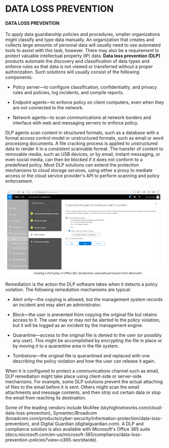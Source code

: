# DATA LOSS PREVENTION

#### DATA LOSS PREVENTION

To apply data guardianship policies and procedures, smaller organizations might classify and type data manually. An organization that creates and collects large amounts of personal data will usually need to use automated tools to assist with this task, however. There may also be a requirement to protect valuable intellectual property (IP) data. **Data loss prevention (DLP)** products automate the discovery and classification of data types and enforce rules so that data is not viewed or transferred without a proper authorization. Such solutions will usually consist of the following components:

  
-   Policy server—to configure classification, confidentiality, and privacy rules and policies, log incidents, and compile reports.
  
-   Endpoint agents—to enforce policy on client computers, even when they are not connected to the network.
  
-   Network agents—to scan communications at network borders and interface with web and messaging servers to enforce policy.
  

DLP agents scan content in structured formats, such as a database with a formal access control model or unstructured formats, such as email or word processing documents. A file cracking process is applied to unstructured data to render it in a consistent scannable format. The transfer of content to removable media, such as USB devices, or by email, instant messaging, or even social media, can then be blocked if it does not conform to a predefined policy. Most DLP solutions can extend the protection mechanisms to cloud storage services, using either a proxy to mediate access or the cloud service provider's API to perform scanning and policy enforcement.

![](./img/dataloss.png)

Remediation is the action the DLP software takes when it detects a policy violation. The following remediation mechanisms are typical:

  
-   Alert only—the copying is allowed, but the management system records an incident and may alert an administrator.
  
-   Block—the user is prevented from copying the original file but retains access to it. The user may or may not be alerted to the policy violation, but it will be logged as an incident by the management engine.
  
-   Quarantine—access to the original file is denied to the user (or possibly any user). This might be accomplished by encrypting the file in place or by moving it to a quarantine area in the file system.
  
-   Tombstone—the original file is quarantined and replaced with one describing the policy violation and how the user can release it again.
  

When it is configured to protect a communications channel such as email, DLP remediation might take place using client-side or server-side mechanisms. For example, some DLP solutions prevent the actual attaching of files to the email before it is sent. Others might scan the email attachments and message contents, and then strip out certain data or stop the email from reaching its destination.

Some of the leading vendors include McAfee (skyhighnetworks.com/cloud-data-loss-prevention), Symantec/Broadcom (broadcom.com/products/cyber-security/information-protection/data-loss-prevention), and Digital Guardian (digitalguardian.com). A DLP and compliance solution is also available with Microsoft's Office 365 suite (docs.microsoft.com/en-us/microsoft-365/compliance/data-loss-prevention-policies?view=o365-worldwide).